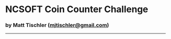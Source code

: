 # NCSOFT Coin Counter Challenge
### by Matt Tischler ([mjtischler@gmail.com](mailto:mjtischler@gmail.com))
---
